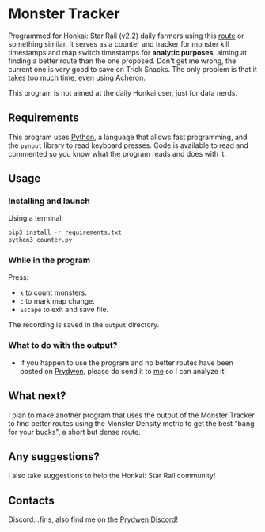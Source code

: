 # Monster Tracker

Programmed for Honkai: Star Rail (v2.2) daily farmers using this [route](https://www.prydwen.gg/star-rail/guides/daily-farming-route) or something similar.
It serves as a counter and tracker for monster kill timestamps and map switch timestamps for **analytic purposes**, aiming at finding a better route than the one proposed. Don't get me wrong, the current one is very good to save on Trick Snacks. The only problem is that it takes too much time, even using Acheron.

This program is not aimed at the daily Honkai user, just for data nerds.

## Requirements
This program uses [Python](https://www.python.org), a language that allows fast programming, and the `pynput` library to read keyboard presses. Code is available to read and commented so you know what the program reads and does with it.

## Usage
### Installing and launch
Using a terminal:
```sh
pip3 install -r requirements.txt
python3 counter.py
```

### While in the program
Press:
- `x` to count monsters.
- `c` to mark map change.
- `Escape` to exit and save file.

The recording is saved in the `output` directory.

### What to do with the output?
- If you happen to use the program and no better routes have been posted on [Prydwen](https://www.prydwen.gg/star-rail/), please do send it to [me](#contacts) so I can analyze it!

## What next?
I plan to make another program that uses the output of the Monster Tracker to find better routes using the Monster Density metric to get the best "bang for your bucks", a short but dense route.

## Any suggestions?
I also take suggestions to help the Honkai: Star Rail community!

## Contacts
Discord: .firis, also find me on the [Prydwen Discord](https://discord.gg/prydwen)!